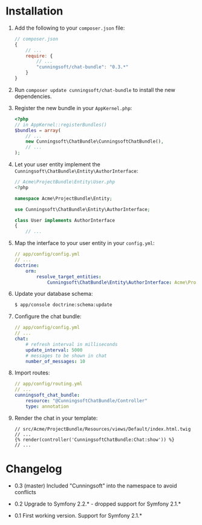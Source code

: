 Installation
============

1. Add the following to your `composer.json` file:

    ```js
    // composer.json
    {
        // ...
        require: {
            // ...
            "cunningsoft/chat-bundle": "0.3.*"
        }
    }
    ```

2. Run `composer update cunningsoft/chat-bundle` to install the new dependencies.

3. Register the new bundle in your `AppKernel.php`:

    ```php
    <?php
    // in AppKernel::registerBundles()
    $bundles = array(
        // ...
        new Cunningsoft\ChatBundle\CunningsoftChatBundle(),
        // ...
    );
    ```

4. Let your user entity implement the `Cunningsoft\ChatBundle\Entity\AuthorInterface`:

    ```php
    // Acme\ProjectBundle\Entity\User.php
    <?php

    namespace Acme\ProjectBundle\Entity;

    use Cunningsoft\ChatBundle\Entity\AuthorInterface;

    class User implements AuthorInterface
    {
        // ...
    ```

5. Map the interface to your user entity in your `config.yml`:

    ```yaml
    // app/config/config.yml
    // ...
    doctrine:
        orm:
            resolve_target_entities:
                Cunningsoft\ChatBundle\Entity\AuthorInterface: Acme\ProjectBundle\Entity\User
    ```

6. Update your database schema:

    ```bash
    $ app/console doctrine:schema:update
    ```

7. Configure the chat bundle:

    ```yaml
    // app/config/config.yml
    // ...
    chat:
        # refresh interval in milliseconds
        update_interval: 5000
        # messages to be shown in chat
        number_of_messages: 10
    ```

8. Import routes:

    ```yaml
    // app/config/routing.yml
    // ...
    cunningsoft_chat_bundle:
        resource: "@CunningsoftChatBundle/Controller"
        type: annotation
    ```

9. Render the chat in your template:

    ```twig
    // src/Acme/ProjectBundle/Resources/views/Default/index.html.twig
    // ...
    {% render(controller('CunningsoftChatBundle:Chat:show')) %}
    // ...
    ```


Changelog
=========
* 0.3 (master)
Included "Cunningsoft" into the namespace to avoid conflicts

* 0.2
Upgrade to Symfony 2.2.* - dropped support for Symfony 2.1.*

* 0.1
First working version. Support for Symfony 2.1.*

